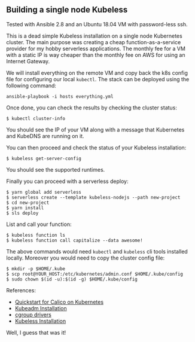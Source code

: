 Building a single node Kubeless
-----------------------------------------------------------------------

Tested with Ansible 2.8 and an Ubuntu 18.04 VM with password-less ssh.

This is a dead simple Kubeless installation on a single node Kubernetes cluster.
The main purpose was creating a cheap function-as-a-service provider for my hobby
serverless applications. The monthly fee for a VM with a static IP is way cheaper than the monthly fee on AWS for using an Internet Gateway.

We will install everything on the remote VM and copy back the k8s config file for configuring our local `kubectl`. The stack can be deployed using the following
command:

    ansible-playbook -i hosts everything.yml

Once done, you can check the results by checking the cluster status:

    $ kubectl cluster-info

You should see the IP of your VM along with a message that Kubernetes and KubeDNS are running on it.

You can then proceed and check the status of your Kubeless installation:

    $ kubeless get-server-config

You should see the supported runtimes.

Finally you can proceed with a serverless deploy:

    $ yarn global add serverless
    $ serverless create --template kubeless-nodejs --path new-project
    $ cd new-project
    $ yarn install
    $ sls deploy

List and call your function:

	$ kubeless function ls
    $ kubeless function call capitalize --data awesome!

The above commands would need `kubectl` and `kubeless` cli tools installed locally. Moreover you would need to copy the cluster config file:

    $ mkdir -p $HOME/.kube
  	$ scp root@YOUR_HOST:/etc/kubernetes/admin.conf $HOME/.kube/config
  	$ sudo chown $(id -u):$(id -g) $HOME/.kube/config

References:
- [Quickstart for Calico on Kubernetes](https://docs.projectcalico.org/v3.7/getting-started/kubernetes/)
- [Kubeadm Installation](https://kubernetes.io/docs/setup/production-environment/tools/kubeadm/install-kubeadm/)
- [cgroup drivers](https://kubernetes.io/docs/setup/production-environment/container-runtimes/)
- [Kubeless Installation](https://kubeless.io/docs/quick-start/)

Well, I guess that was it!
